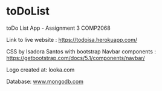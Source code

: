 # toDoList
toDo List App - Assignment 3 COMP2068

Link to live website : https://todoisa.herokuapp.com/

CSS by Isadora Santos with bootstrap Navbar components : https://getbootstrap.com/docs/5.1/components/navbar/

Logo created at: looka.com

Database: www.mongodb.com
